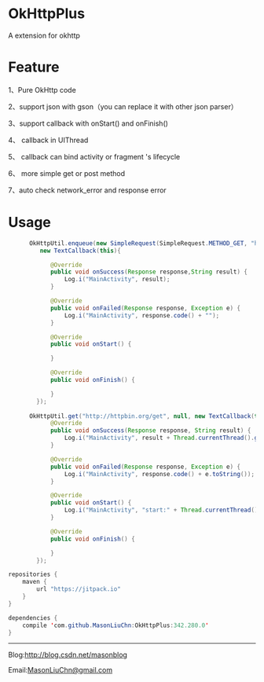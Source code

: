 # OkHttpPlus

A extension for okhttp

# Feature

1、Pure OkHttp code

2、support json with gson（you can replace it with other json parser）

3、support callback with onStart() and onFinish()

4、 callback in UIThread

5、 callback can bind activity or fragment 's lifecycle

6、 more simple get or post method

7、auto check network_error and response error

# Usage
```java
      OkHttpUtil.enqueue(new SimpleRequest(SimpleRequest.METHOD_GET, "http://httpbin.org/get", null), 
         new TextCallback(this){

            @Override
            public void onSuccess(Response response,String result) {
                Log.i("MainActivity", result);
            }

            @Override
            public void onFailed(Response response, Exception e) {
                Log.i("MainActivity", response.code() + "");
            }

            @Override
            public void onStart() {

            }

            @Override
            public void onFinish() {

            }
        });
        
      OkHttpUtil.get("http://httpbin.org/get", null, new TextCallback(this) {
            @Override
            public void onSuccess(Response response, String result) {
                Log.i("MainActivity", result + Thread.currentThread().getId());
            }

            @Override
            public void onFailed(Response response, Exception e) {
                Log.i("MainActivity", response.code() + e.toString());
            }

            @Override
            public void onStart() {
                Log.i("MainActivity", "start:" + Thread.currentThread().getId());
            }

            @Override
            public void onFinish() {

            }
        });        
```

```java
repositories {
    maven {
        url "https://jitpack.io"
    }
}

dependencies {
    compile 'com.github.MasonLiuChn:OkHttpPlus:342.280.0'
}
```


-----
Blog:http://blog.csdn.net/masonblog

Email:MasonLiuChn@gmail.com
